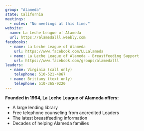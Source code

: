 ```yaml
---
group: "Alameda"
state: California
meetings:
  - notes: "No meetings at this time."
website:
  name: La Leche League of Alameda
  url: https://alamedalll.weebly.com
facebooks:
  - name: La Leche League of Alameda
    url: https://www.facebook.com/LLLalameda
  - name: La Leche League of Alameda - Breastfeeding Support
    url: https://www.facebook.com/groups/alamedalll
leaders:
  - name: Virginia (call only)
    telephone: 510-521-4867
  - name: Brittany (text only)
    telephone: 510-365-9220
---
```


**Founded in 1964, La Leche League of Alameda offers:**
- A large lending library
- Free telephone counseling from accredited Leaders
- The latest breastfeeding information
- Decades of helping Alameda families